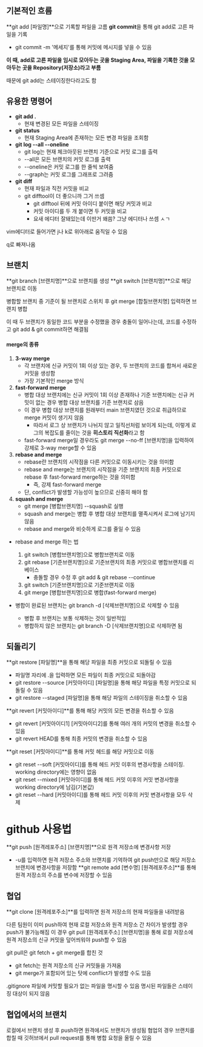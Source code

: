 
## 기본적인 흐름

**git add [파일명]**으로 기록할 파일을 고름
**git commit**을 통해 git add로 고른 파일을 기록
- git commit -m '메세지'를 통해 커밋에 메시지를 넣을 수 있음

**이 때, add로 고른 파일을 임시로 모아두는 곳을 Staging Area, 파일을 기록한 것을 모아두는 곳을 Repository(저장소)라고 부름**

때문에 git add는 스테이징한다라고도 함

## 유용한 명령어

- **git add .**
  - 현재 변경된 모든 파일을 스테이징
- **git status**
  - 현재 Staging Area에 존재하는 모든 변경 파일을 조회함
- **git log --all --oneline**
  - git log는 현재 체크아웃된 브랜치 기준으로 커밋 로그를 출력
  - --all은 모든 브랜치의 커밋 로그를 출력
  - --oneline은 커밋 로그를 한 줄씩 보여줌
  - --graph는 커밋 로그를 그래프로 그려줌
- **git diff**
  - 현재 파일과 직전 커밋을 비교
  - git difftool이 더 좋으니까 그거 쓰셈
    - git difftool 뒤에 커밋 아이디 붙이면 해당 커밋과 비교
    - 커밋 아이디를 두 개 붙이면 두 커밋을 비교
    - 요새 에디터 잘돼있는데 이딴거 왜씀? 그냥 에디터나 쓰셈 ㅅㄱ

vim에디터로 들어가면 j나 k로 위아래로 움직일 수 있음

q로 빠져나옴

## 브랜치

**git branch [브랜치명]**으로 브랜치를 생성
**git switch [브랜치명]**으로 해당 브랜치로 이동

병합할 브랜치 중 기준이 될 브랜치로 스위치 후 git merge [합칠브랜치명] 입력하면 브랜치 병합 

이 때 두 브랜치가 동일한 코드 부분을 수정했을 경우 충돌이 일어나는데, 코드를 수정하고 git add & git commit하면 해결됨

#### merge의 종류

1. **3-way merge**
   - 각 브랜치에 신규 커밋이 1회 이상 있는 경우, 두 브랜치의 코드를 합쳐서 새로운 커밋을 생성함
   - 가장 기본적인 merge 방식
2. **fast-forward merge**
   - 병합 대상 브랜치에는 신규 커밋이 1회 이상 존재하나 기준 브랜치에는 신규 커밋이 없는 경우 병합 대상 브랜치를 기준 브랜치로 삼음
   - 이 경우 병합 대상 브랜치를 원래부터 main 브랜치였던 것으로 취급하므로 merge 커밋이 생기지 않음
     - 따라서 로그 상 브랜치가 나뉘지 않고 일직선처럼 보이게 되는데, 이렇게 로그의 복잡도를 줄이는 것을 **히스토리 직선화**라고 함
   - fast-forward merge일 경우라도 git merge --no-ff [브랜치명]을 입력하여 강제로 3-way merge할 수 있음
3. **rebase and merge**
   - rebase란 브랜치의 시작점을 다른 커밋으로 이동시키는 것을 의미함
   - rebase and merge는 브랜치의 시작점을 기준 브랜치의 최종 커밋으로 rebase 후 fast-forward merge하는 것을 의미함
     - 즉, 강제 fast-forward merge
   - 단, conflict가 발생할 가능성이 높으므로 신중히 해야 함
4. **squash and merge**
   - git merge [병합브랜치명] --squash로 실행
   - squash and merge는 병합 후 병합 대상 브랜치를 멸족시켜서 로그에 남기지 않음
   - rebase and merge와 비슷하게 로그를 줄일 수 있음

- rebase and merge 하는 법
  1. git switch [병합브랜치명]으로 병합브랜치로 이동
  2. git rebase [기준브랜치명]으로 기준브랜치의 최종 커밋으로 병합브랜치를 리베이스
     - 충돌할 경우 수정 후 git add & git rebase --continue
  3. git switch [기준브랜치명]으로 기준브랜치로 이동
  4. git merge [병합브랜치명]으로 병합(fast-forward merge)

- 병합이 완료된 브랜치는 git branch -d [삭제브랜치명]으로 삭제할 수 있음
  - 병합 후 브랜치는 보통 삭제하는 것이 일반적임
  - 병합하지 않은 브랜치는 git branch -D [삭제브랜치명]으로 삭제하면 됨


## 되돌리기

**git restore [파일명]**을 통해 해당 파일을 최종 커밋으로 되돌릴 수 있음
- 파일명 자리에 .을 입력하면 모든 파일이 최종 커밋으로 되돌아감
- git restore --source [커밋아이디] [파일명]을 통해 해당 파일을 특정 커밋으로 되돌릴 수 있음
- git restore --staged [파일명]을 통해 해당 파일의 스테이징을 취소할 수 있음

**git revert [커밋아이디]**를 통해 해당 커밋의 모든 변경을 취소할 수 있음
- git revert [커밋아이디1] [커밋아이디2]를 통해 여러 개의 커밋의 변경을 취소할 수 있음
- git revert HEAD를 통해 최종 커밋의 변경을 취소할 수 있음

**git reset [커밋아이디]**를 통해 커밋 헤드를 해당 커밋으로 이동
- git reset --soft [커밋아이디]를 통해 헤드 커밋 이후의 변경사항을 스테이징. working directory에는 영향이 없음
- git reset --mixed [커밋아이디]를 통해 헤드 커밋 이후의 커밋 변경사항을 working directory에 남김(기본값)
- git reset --hard [커밋아이디]를 통해 헤드 커밋 이후의 커밋 변경사항을 모두 삭제


# github 사용법

**git push [원격레포주소] [브랜치명]**으로 원격 저장소에 변경사항 저장
- -u를 입력하면 원격 저장소 주소와 브랜치를 기억하여 git push만으로 해당 저장소 브랜치에 변경사항을 저장함
**git remote add [변수명] [원격레포주소]**를 통해 원격 저장소의 주소를 변수에 저장할 수 있음

## 협업

**git clone [원격레포주소]**를 입력하면 원격 저장소의 현재 파일들을 내려받음

다른 팀원이 이미 push하여 현재 로컬 저장소와 원격 저장소 간 차이가 발생할 경우 push가 불가능해짐
이 경우 git pull [원격레포주소] [브랜치명]을 통해 로컬 저장소에 원격 저장소의 신규 커밋을 덮어씌워야 push할 수 있음

git pull은 git fetch + git merge를 합친 것
- git fetch는 원격 저장소의 신규 커밋들을 가져옴
- git merge가 포함되어 있는 탓에 conflict가 발생할 수도 있음

.gitignore 파일에 커밋할 필요가 없는 파일을 명시할 수 있음
명시된 파일들은 스테이징 대상이 되지 않음

## 협업에서의 브랜치

로컬에서 브랜치 생성 후 push하면 원격에서도 브랜치가 생성됨
협업의 경우 브랜치를 합칠 때 깃허브에서 pull request를 통해 병합 요청을 올릴 수 있음
